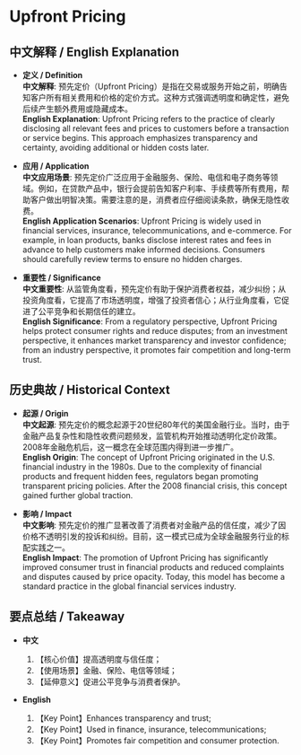# Upfront Pricing

## 中文解释 / English Explanation

* **定义 / Definition**  
  **中文解释**: 预先定价（Upfront Pricing）是指在交易或服务开始之前，明确告知客户所有相关费用和价格的定价方式。这种方式强调透明度和确定性，避免后续产生额外费用或隐藏成本。  
  **English Explanation**: Upfront Pricing refers to the practice of clearly disclosing all relevant fees and prices to customers before a transaction or service begins. This approach emphasizes transparency and certainty, avoiding additional or hidden costs later.

* **应用 / Application**  
  **中文应用场景**: 预先定价广泛应用于金融服务、保险、电信和电子商务等领域。例如，在贷款产品中，银行会提前告知客户利率、手续费等所有费用，帮助客户做出明智决策。需要注意的是，消费者应仔细阅读条款，确保无隐性收费。  
  **English Application Scenarios**: Upfront Pricing is widely used in financial services, insurance, telecommunications, and e-commerce. For example, in loan products, banks disclose interest rates and fees in advance to help customers make informed decisions. Consumers should carefully review terms to ensure no hidden charges.

* **重要性 / Significance**  
  **中文重要性**: 从监管角度看，预先定价有助于保护消费者权益，减少纠纷；从投资角度看，它提高了市场透明度，增强了投资者信心；从行业角度看，它促进了公平竞争和长期信任的建立。  
  **English Significance**: From a regulatory perspective, Upfront Pricing helps protect consumer rights and reduce disputes; from an investment perspective, it enhances market transparency and investor confidence; from an industry perspective, it promotes fair competition and long-term trust.

## 历史典故 / Historical Context

* **起源 / Origin**  
  **中文起源**: 预先定价的概念起源于20世纪80年代的美国金融行业。当时，由于金融产品复杂性和隐性收费问题频发，监管机构开始推动透明化定价政策。2008年金融危机后，这一概念在全球范围内得到进一步推广。  
  **English Origin**: The concept of Upfront Pricing originated in the U.S. financial industry in the 1980s. Due to the complexity of financial products and frequent hidden fees, regulators began promoting transparent pricing policies. After the 2008 financial crisis, this concept gained further global traction.

* **影响 / Impact**  
  **中文影响**: 预先定价的推广显著改善了消费者对金融产品的信任度，减少了因价格不透明引发的投诉和纠纷。目前，这一模式已成为全球金融服务行业的标配实践之一。  
  **English Impact**: The promotion of Upfront Pricing has significantly improved consumer trust in financial products and reduced complaints and disputes caused by price opacity. Today, this model has become a standard practice in the global financial services industry.

## 要点总结 / Takeaway

* **中文**  
  1. 【核心价值】提高透明度与信任度；  
  2. 【使用场景】金融、保险、电信等领域；  
  3. 【延伸意义】促进公平竞争与消费者保护。

* **English**  
  1. 【Key Point】Enhances transparency and trust;  
  2. 【Key Point】Used in finance, insurance, telecommunications;  
  3. 【Key Point】Promotes fair competition and consumer protection.